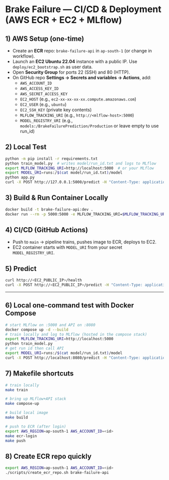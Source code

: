 # Brake Failure — CI/CD & Deployment (AWS ECR + EC2 + MLflow)

## 1) AWS Setup (one-time)
- Create an **ECR** repo: `brake-failure-api` in `ap-south-1` (or change in workflow).
- Launch an **EC2 Ubuntu 22.04** instance with a public IP. Use `deploy/ec2_bootstrap.sh` as user data.
- Open **Security Group** for ports 22 (SSH) and 80 (HTTP).
- On GitHub repo **Settings → Secrets and variables → Actions**, add:
  - `AWS_ACCOUNT_ID`
  - `AWS_ACCESS_KEY_ID`
  - `AWS_SECRET_ACCESS_KEY`
  - `EC2_HOST` (e.g., `ec2-xx-xx-xx-xx.compute.amazonaws.com`)
  - `EC2_USER` (e.g., `ubuntu`)
  - `EC2_SSH_KEY` (private key contents)
  - `MLFLOW_TRACKING_URI` (e.g., `http://<mlflow-host>:5000`)
  - `MODEL_REGISTRY_URI` (e.g., `models:/BrakeFailurePrediction/Production` or leave empty to use run_id)

## 2) Local Test
```bash
python -m pip install -r requirements.txt
python train_model.py  # writes model/run_id.txt and logs to MLflow
export MLFLOW_TRACKING_URI=http://localhost:5000  # or your MLflow
export MODEL_URI=runs:/$(cat model/run_id.txt)/model
python app.py
curl -X POST http://127.0.0.1:5000/predict -H "Content-Type: application/json"       -d '{"brake_pressure": 135, "brake_temp": 98, "vehicle_speed": 70, "pad_wear_level": 92}'
```

## 3) Build & Run Container Locally
```bash
docker build -t brake-failure-api:dev .
docker run --rm -p 5000:5000 -e MLFLOW_TRACKING_URI=$MLFLOW_TRACKING_URI -e MODEL_URI=$MODEL_URI brake-failure-api:dev
```

## 4) CI/CD (GitHub Actions)
- Push to `main` → pipeline trains, pushes image to ECR, deploys to EC2.
- EC2 container starts with `MODEL_URI` from your secret `MODEL_REGISTRY_URI`.

## 5) Predict
```bash
curl http://<EC2_PUBLIC_IP>/health
curl -X POST http://<EC2_PUBLIC_IP>/predict -H "Content-Type: application/json"       -d '{"brake_pressure": 135, "brake_temp": 98, "vehicle_speed": 70, "pad_wear_level": 92}'
```



---

## 6) Local one-command test with Docker Compose
```bash
# start MLflow on :5000 and API on :8080
docker compose up -d --build
# train locally and log to MLflow (hosted in the compose stack)
export MLFLOW_TRACKING_URI=http://localhost:5000
python train_model.py
# get run id then call API
export MODEL_URI=runs:/$(cat model/run_id.txt)/model
curl -X POST http://localhost:8080/predict -H "Content-Type: application/json"   -d '{"brake_pressure": 135, "brake_temp": 98, "vehicle_speed": 70, "pad_wear_level": 92}'
```

## 7) Makefile shortcuts
```bash
# train locally
make train

# bring up MLflow+API stack
make compose-up

# build local image
make build

# push to ECR (after login)
export AWS_REGION=ap-south-1 AWS_ACCOUNT_ID=<id>
make ecr-login
make push
```

## 8) Create ECR repo quickly
```bash
export AWS_REGION=ap-south-1 AWS_ACCOUNT_ID=<id>
./scripts/create_ecr_repo.sh brake-failure-api
```
